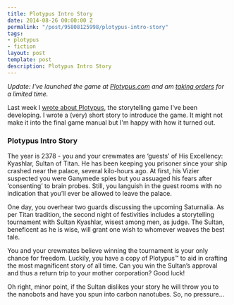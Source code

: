 ```yaml
---
title: Plotypus Intro Story
date: 2014-08-26 00:00:00 Z
permalink: "/post/95808125998/plotypus-intro-story"
tags:
- plotypus
- fiction
layout: post
template: post
description: Plotypus Intro Story
---
```


_Update: I've launched the game at [Plotypus.com](http://plotypus.com/) and am [taking orders](https://docs.google.com/forms/d/11JkmwRjOYLij3mYyOxODymbVG3jB3fj5bhIpfKU5QB8/viewform?usp=send_form) for a limited time._

Last week I [wrote about Plotypus](http://blog.randylubin.com/post/95053299523/plotypus-collaborative-storytelling-card-game), the storytelling game I've been developing. I wrote a (very) short story to introduce the game. It might not make it into the final game manual but I'm happy with how it turned out.

###  Plotypus Intro Story

The year is 2378 - you and your crewmates are ‘guests’ of His Excellency: Kyashlar, Sultan of Titan. He has been keeping you prisoner since your ship crashed near the palace, several kilo-hours ago. At first, his Vizier suspected you were Ganymede spies but you assuaged his fears after ‘consenting’ to brain probes. Still, you languish in the guest rooms with no indication that you’ll ever be allowed to leave the palace.

One day, you overhear two guards discussing the upcoming Saturnalia. As per Titan tradition, the second night of festivities includes a storytelling tournament with Sultan Kyashlar, wisest among men, as judge. The Sultan, beneficent as he is wise, will grant one wish to whomever weaves the best tale.

You and your crewmates believe winning the tournament is your only chance for freedom. Luckily, you have a copy of Plotypus™ to aid in crafting the most magnificent story of all time. Can you win the Sultan’s approval and thus a return trip to your mother corporation? Good luck!

Oh right, minor point, if the Sultan dislikes your story he will throw you to the nanobots and have you spun into carbon nanotubes. So, no pressure…